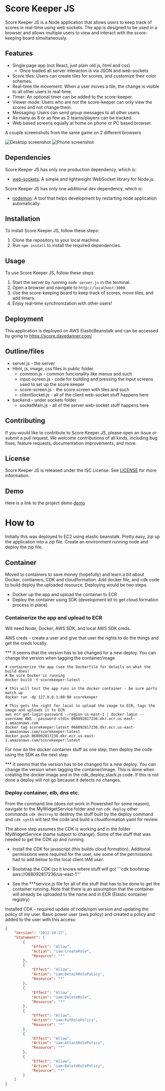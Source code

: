 # Score Keeper JS

Score Keeper JS is a Node application that allows users to keep track of scores in real-time using web sockets. The app is designed to be used in a browser and allows multiple users to view and interact with the score-keeping board simultaneously.

## Features

* Single page app (not React, just plain old js, html and css)
    * Once loaded all server interacton is via JSON and web-sockets
* Score tiles: Users can create tiles for scores, and customize their color schemes.
* Real-time tile movement: When a user moves a tile, the change is visible to all other users in real-time.
* Timer: An optional timer can be added to the score-keeper.
* Viewer mode: Users who are not the score-keeper can only view the scores and not change them.
* Messaging: Users can send group messages to all other users.
* As many as 8 or as few as 2 teams/players can be tracked.
* Web based screens equally at home on phone or PC based browser.

A couple screenshots from the same game on 2 different browsers

![Desktop screenshot](/screenshots/desktop.png "Desktop")
![Phone screenshot](/screenshots/phone.png "Phone")

## Dependencies

Score Keeper JS has only one production dependency, which is:

* [web-sockets](https://github.com/websockets/ws): A simple and lightweight WebSocket library for Node.js.

Score Keeper JS has only one additional dev dependency, which is:

* [nodemon](https://www.npmjs.com/package/nodemon): A tool that helps development by restarting node application automatically.

## Installation

To install Score Keeper JS, follow these steps:

1. Clone the repository to your local machine.
2. Run `npm install` to install the required dependencies.

## Usage

To use Score Keeper JS, follow these steps:

1. Start the server by running `node server.js` in the terminal.
2. Open a browser and navigate to `http://localhost:3000`.
3. Use the score-keeping board to keep track of scores, move tiles, and add timers.
4. Enjoy real-time synchronization with other users!


## Deployment

This application is deployed on AWS ElasticBeanstalk and can be accessed by going to https://score.davedanner.com/

## Outline/files

* server.js - the server 
* Html, js, image, css files in public folder
    * common.js - common funcionality like menus and such
    * input-screen.js - code for building and pressing the input screens used to set up the score keeper
    * score-screen.js - the score screen with tiles and such
    * clientSocket.js - all of the client web-socket stuff happens here
* backend - under sockets folder
    * socketMain.js - all of the server web-socket stuff happens here

## Contributing

If you would like to contribute to Score Keeper JS, please open an issue or submit a pull request. We welcome contributions of all kinds, including bug fixes, feature requests, documentation improvements, and more.

## License

Score Keeper JS is released under the ISC License. See [LICENSE](https://opensource.org/license/isc-license-txt/) for more information.


## Demo

Here is a link to the project demo [demo](https://www.youtube.com/watch?v=JLjUdUwpNX0) 


# How to

Initially this was deployed to EC2 using elastic beanstalk. Pretty easy, zip up the application into a zip file. Create an environment running node and deploy the zip file.

## Container

Moved to containers to save money (hopefully) and learn a bit about Docker, contianers, CDK and cloudformation. Add docker file, and cdk code to build deploy the uploaded resource. Deploying would be two steps.
* Docker up the app and upload the container to ECR
* Deploy the container using SDK (development kit to get cloud formation process in place)

### Containerize the app and upload to ECR

Will need Node, Docker, AWS SDK, and local AWS SDK creds.

AWS creds - create a user and give that user the rights to do the things and get the creds locally.

*** It seems that the version has to be changed for a new deploy. You can change the version when tagging the container/image

```
# containerize the app (see the Dockerfile for details on what the build does)
# Be sure Docker is running
docker build -t scorekeeper:latest .

# this will test the app runs in the docker container - be sure ports match up
docker run -dp 127.0.0.1:80:80 scorekeeper 

# This gets the right for local to upload the image to ECR, tags the image and uploads it to ECR
aws ecr get-login-password --region us-east-1 | docker login --username AWS --password-stdin 068092817236.dkr.ecr.us-east-1.amazonaws.com
docker tag scorekeeper:latest 068092817236.dkr.ecr.us-east-1.amazonaws.com/scorekeeper:latest 
docker push 068092817236.dkr.ecr.us-east-1.amazonaws.com/scorekeeper:latest

```

For now do the docker container stuff as one step, then deploy the code using the SDK as the next step.

*** It seems that the version has to be changed for a new deploy. You can change the version when tagging the container/image. This is done when creating the docker image and in the cdk_deploy_stack.js code. If this is not done a deploy will not go because it detects no changes.

### Deploy container, elb, dns etc.

From the command line (does not work in Powershell for some reason), navigate to the MyWidgetService folder and run 
```cdk deploy``` other commands ```cdk destroy``` to destroy the stuff built by the deploy command and ```cdk synth``` will
test the code and build a cloudformation yaml for review.

The above step assumes the CDK is working and in the folder MyWidgetService (name subject to change). Some of the stuff that was needed to get the CDK up and running.

* Install the CDK for javascript (this builds cloud formation). Additonal permissions were required for the user, see some of the permissions had to add below to the local client IAM user.

* Bootstrap the CDK (so it knows where stuff will go) '''cdk bootstrap aws://068092817236/us-east-1'''

* See the ***service.js file for all of the stuff that has to be done to get the container running. Note that there is an assumption that the container will already be uploaded to the name and in ECR (Elastic container registry)


Installed CDK - required update of node/npm version and updating the policy of my user. Basic power user (aws policy) and created a policy and added to the user with this access:
```json
{
    "Version": "2012-10-17",
    "Statement": [
        {
            "Effect": "Allow",
            "Action": "iam:CreateRole",
            "Resource": "*"
        },
        {
            "Effect": "Allow",
            "Action": "iam:DetachRolePolicy",
            "Resource": "*"
        },
        {
            "Effect": "Allow",
            "Action": "iam:DeleteRole",
            "Resource": "*"
        },
        {
            "Effect": "Allow",
            "Action": "iam:PutRolePolicy",
            "Resource": "*"
        },
        {
            "Effect": "Allow",
            "Action": "iam:AttachRolePolicy",
            "Resource": "*"
        },
        {
            "Effect": "Allow",
            "Action": "iam:DeleteRolePolicy",
            "Resource": "*"
        }
    ]
}
```